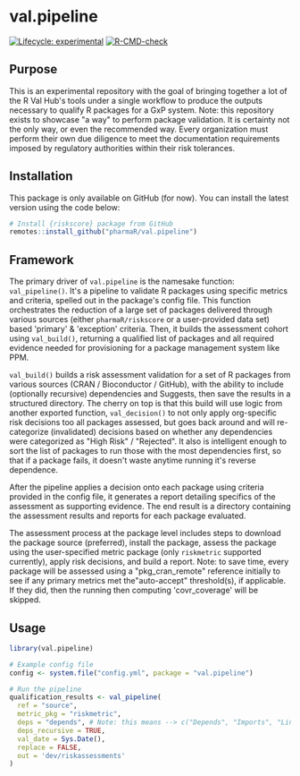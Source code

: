 # val.pipeline

<!-- badges: start -->
[![Lifecycle: experimental](https://img.shields.io/badge/lifecycle-experimental-orange.svg)](https://lifecycle.r-lib.org/articles/stages.html#experimental)
[![R-CMD-check](https://github.com/pharmaR/val.pipeline/actions/workflows/R-CMD-check-dev.yaml/badge.svg)](https://github.com/pharmaR/val.pipeline/actions/workflows/R-CMD-check-dev.yaml)
<!-- badges: end -->

## Purpose

This is an experimental repository with the goal of bringing together a lot of
the R Val Hub's tools under a single workflow to produce the outputs necessary
to qualify R packages for a GxP system. Note: this repository exists to showcase
"a way" to perform package validation. It is certainty not the only way, or
even the recommended way. Every organization must perform their own due
diligence to meet the documentation requirements imposed by regulatory
authorities within their risk tolerances.

## Installation

This package is only available on GitHub (for now). You can install the latest version
using the code below:

``` r
# Install {riskscore} package from GitHub
remotes::install_github("pharmaR/val.pipeline")

```

## Framework

The primary driver of `val.pipeline` is the namesake function: `val_pipeline()`.
It's a pipeline to validate R packages using specific metrics and criteria,
spelled out in the package's config file. This function orchestrates the
reduction of a large set of packages delivered through various sources
(either `pharmaR/riskscore` or a user-provided data set) based 'primary' &
'exception' criteria. Then, it builds the assessment cohort using
`val_build()`, returning a qualified list of packages and all required evidence
needed for provisioning for a package management system like PPM.


`val_build()` builds a risk assessment validation for a set of R packages from
various sources (CRAN / Bioconductor / GitHub), with the ability to include
(optionally recursive) dependencies and Suggests, then save the results in a
structured directory. The cherry on top is that this build will use logic
from another exported function, `val_decision()` to not only apply org-specific 
risk decisions too all packages assessed, but goes back around and will
re-categorize (invalidated) decisions based on whether any dependencies were
categorized as "High Risk" / "Rejected". It 
also is intelligent enough to sort the list of packages to run those with the 
most dependencies first, so that if a package fails, it doesn't waste anytime
running it's reverse dependence. 

After the pipeline applies a decision
onto each package using criteria provided in the config file, it generates a
report detailing specifics of the assessment as supporting evidence. The end
result is a directory containing the assessment results and reports for each
package evaluated.

The assessment process at the package level includes steps to download the
package source (preferred), install the package, assess the package using the
user-specified metric package (only `riskmetric` supported currently),
apply risk decisions, and build a report. Note: to save time, every
package will be assessed using a "pkg_cran_remote" reference initially to see if
any primary metrics met the"auto-accept" threshold(s), if applicable. If they 
did, then the running then computing 'covr_coverage' will be skipped.



## Usage

``` r
library(val.pipeline)

# Example config file
config <- system.file("config.yml", package = "val.pipeline")

# Run the pipeline
qualification_results <- val_pipeline(
  ref = "source",
  metric_pkg = "riskmetric", 
  deps = "depends", # Note: this means --> c("Depends", "Imports", "LinkingTo")
  deps_recursive = TRUE,
  val_date = Sys.Date(),
  replace = FALSE, 
  out = 'dev/riskassessments'
)
```

